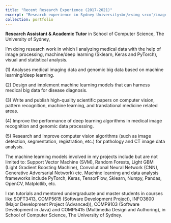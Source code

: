 ```yaml
---
title: "Recent Research Experience (2017-2021)"
excerpt: "Research experience in Sydney University<br/><img src='/images/500x300.png'>"
collection: portfolio
---
```


**Research Assistant & Academic Tutor** in School of Computer Science, The University of Sydney, 

I'm doing research work in which I analyzing medical data with the help of image processing, machine/deep learning (Sklearn, Keras and PyTorch), visual and statistical analysis.

(1) Analyses medical imaging data and genomic big data based on machine learning/deep learning. 

(2) Design and implement machine learning models that can harness medical big data for disease diagnosis. 

(3) Write and publish high-quality scientific papers on computer vision, pattern recognition, machine learning, and translational medicine related areas. 

(4) Improve the performance of deep learning algorithms in medical image recognition and genomic data processing.

(5) Research and improve computer vision algorithms (such as image detection, segmentation, registration, etc.) for pathology and CT image data analysis.


The machine learning models involved in my projects include but are not limited to: Support Vector Machine (SVM), Random Forests, Light GBM (Light Gradient Boosting Machine), Convolutional Neural Network (CNN), Generative Adversarial Network) etc. Machine learning and data analysis frameworks include PyTorch, Keras, TensorFlow, Sklearn, Numpy, Pandas, OpenCV, Matplotlib, etc.

I ran tutorials and mentored undergraduate and master students in courses like SOFT3413, COMP5615 (Software Development Project), INFO3600 (Major Development Project (Advanced)), COMP9103 (Software Development in Java) and COMP5415 (Multimedia Design and Authoring), in School of Computer Science, The University of Sydney.